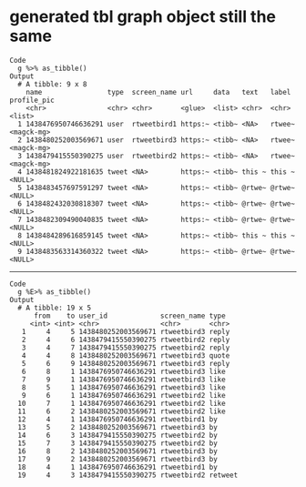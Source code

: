 # generated tbl graph object still the same

    Code
      g %>% as_tibble()
    Output
      # A tibble: 9 x 8
        name                type  screen_name url     data   text   label  profile_pic
        <chr>               <chr> <chr>       <glue>  <list> <chr>  <chr>  <list>     
      1 1438476950746636291 user  rtweetbird1 https:~ <tibb~ <NA>   rtwee~ <magck-mg> 
      2 1438480252003569671 user  rtweetbird3 https:~ <tibb~ <NA>   rtwee~ <magck-mg> 
      3 1438479415550390275 user  rtweetbird2 https:~ <tibb~ <NA>   rtwee~ <magck-mg> 
      4 1438481824922181635 tweet <NA>        https:~ <tibb~ this ~ this ~ <NULL>     
      5 1438483457697591297 tweet <NA>        https:~ <tibb~ @rtwe~ @rtwe~ <NULL>     
      6 1438482432030818307 tweet <NA>        https:~ <tibb~ @rtwe~ @rtwe~ <NULL>     
      7 1438482309490040835 tweet <NA>        https:~ <tibb~ @rtwe~ @rtwe~ <NULL>     
      8 1438484289616859145 tweet <NA>        https:~ <tibb~ this ~ this ~ <NULL>     
      9 1438483563314360322 tweet <NA>        https:~ <tibb~ @rtwe~ @rtwe~ <NULL>     

---

    Code
      g %E>% as_tibble()
    Output
      # A tibble: 19 x 5
          from    to user_id             screen_name type   
         <int> <int> <chr>               <chr>       <chr>  
       1     4     5 1438480252003569671 rtweetbird3 reply  
       2     4     6 1438479415550390275 rtweetbird2 reply  
       3     4     7 1438479415550390275 rtweetbird2 reply  
       4     4     8 1438480252003569671 rtweetbird3 quote  
       5     6     9 1438480252003569671 rtweetbird3 reply  
       6     8     1 1438476950746636291 rtweetbird3 like   
       7     9     1 1438476950746636291 rtweetbird3 like   
       8     5     1 1438476950746636291 rtweetbird3 like   
       9     6     1 1438476950746636291 rtweetbird2 like   
      10     7     1 1438476950746636291 rtweetbird2 like   
      11     6     2 1438480252003569671 rtweetbird2 like   
      12     4     1 1438476950746636291 rtweetbird1 by     
      13     5     2 1438480252003569671 rtweetbird3 by     
      14     6     3 1438479415550390275 rtweetbird2 by     
      15     7     3 1438479415550390275 rtweetbird2 by     
      16     8     2 1438480252003569671 rtweetbird3 by     
      17     9     2 1438480252003569671 rtweetbird3 by     
      18     4     1 1438476950746636291 rtweetbird1 by     
      19     4     3 1438479415550390275 rtweetbird2 retweet

